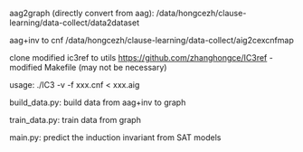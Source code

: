 aag2graph (directly convert from aag):
/data/hongcezh/clause-learning/data-collect/data2dataset

aag+inv to cnf
/data/hongcezh/clause-learning/data-collect/aig2cexcnfmap

clone modified ic3ref to utils
https://github.com/zhanghongce/IC3ref - modified Makefile (may not be necessary)

usage: ./IC3 -v -f xxx.cnf < xxx.aig

build_data.py: build data from aag+inv to graph

train_data.py: train data from graph

main.py: predict the induction invariant from SAT models